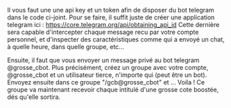 Il vous faut une une api key et un token afin de disposer du bot telegram dans le code ci-joint. 
Pour se faire, il suffit juste de créer une application telegram ici : https://core.telegram.org/api/obtaining_api_id
Cette dernière sera capable d'intercepter chaque message recu par votre compte personnel, et d'inspecter des caractéristiques comme qui a envoyé un chat, à quelle heure, dans quelle groupe, etc...


Ensuite, il faut que vous envoyer un message privé au bot telegram @grosse_cbot. Plus précisément, créez un groupe avec votre compte, @grosse_cbot et un utilisateur tierce, n'importe qui (peut être un bot). 
Envoyez ensuite dans ce groupe "/gcb@grosse_cbot" et ... Voila ! Ce groupe va maintenant recevoir chaque intitulé d'une grosse cote boostée, dés qu'elle sortira. 
